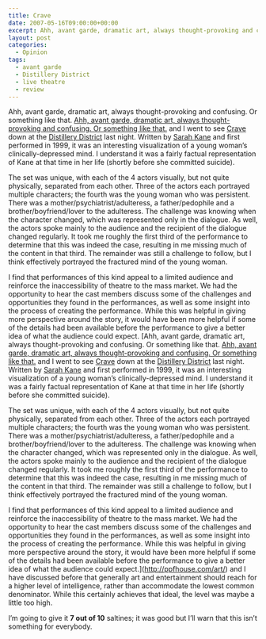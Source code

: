 ```yaml
---
title: Crave
date: 2007-05-16T09:00:00+00:00
excerpt: Ahh, avant garde, dramatic art, always thought-provoking and confusing. Or something like that. h! and I went to see
layout: post
categories:
  - Opinion
tags:
  - avant garde
  - Distillery District
  - live theatre
  - review
---
```

Ahh, avant garde, dramatic art, always thought-provoking and confusing. Or something like that. [Ahh, avant garde, dramatic art, always thought-provoking and confusing. Or something like that.](http://ppfhouse.com/video/) and I went to see [Crave](http://www.nightwoodtheatre.net/index.php/about/productions/crave) down at the [Distillery District](http://www.thedistillerydistrict.com/) last night. Written by [Sarah Kane](http://en.wikipedia.org/wiki/Sarah_Kane) and first performed in 1999, it was an interesting visualization of a young woman&#8217;s clinically-depressed mind. I understand it was a fairly factual representation of Kane at that time in her life (shortly before she committed suicide).

The set was unique, with each of the 4 actors visually, but not quite physically, separated from each other. Three of the actors each portrayed multiple characters; the fourth was the young woman who was persistent. There was a mother/psychiatrist/adulteress, a father/pedophile and a brother/boyfriend/lover to the adulteress. The challenge was knowing when the character changed, which was represented only in the dialogue. As well, the actors spoke mainly to the audience and the recipient of the dialogue changed regularly. It took me roughly the first third of the performance to determine that this was indeed the case, resulting in me missing much of the content in that third. The remainder was still a challenge to follow, but I think effectively portrayed the fractured mind of the young woman.

I find that performances of this kind appeal to a limited audience and reinforce the inaccessibility of theatre to the mass market. We had the opportunity to hear the cast members discuss some of the challenges and opportunities they found in the performances, as well as some insight into the process of creating the performance. While this was helpful in giving more perspective around the story, it would have been more helpful if some of the details had been available before the performance to give a better idea of what the audience could expect. [Ahh, avant garde, dramatic art, always thought-provoking and confusing. Or something like that. [Ahh, avant garde, dramatic art, always thought-provoking and confusing. Or something like that.](http://ppfhouse.com/video/) and I went to see [Crave](http://www.nightwoodtheatre.net/index.php/about/productions/crave) down at the [Distillery District](http://www.thedistillerydistrict.com/) last night. Written by [Sarah Kane](http://en.wikipedia.org/wiki/Sarah_Kane) and first performed in 1999, it was an interesting visualization of a young woman&#8217;s clinically-depressed mind. I understand it was a fairly factual representation of Kane at that time in her life (shortly before she committed suicide).

The set was unique, with each of the 4 actors visually, but not quite physically, separated from each other. Three of the actors each portrayed multiple characters; the fourth was the young woman who was persistent. There was a mother/psychiatrist/adulteress, a father/pedophile and a brother/boyfriend/lover to the adulteress. The challenge was knowing when the character changed, which was represented only in the dialogue. As well, the actors spoke mainly to the audience and the recipient of the dialogue changed regularly. It took me roughly the first third of the performance to determine that this was indeed the case, resulting in me missing much of the content in that third. The remainder was still a challenge to follow, but I think effectively portrayed the fractured mind of the young woman.

I find that performances of this kind appeal to a limited audience and reinforce the inaccessibility of theatre to the mass market. We had the opportunity to hear the cast members discuss some of the challenges and opportunities they found in the performances, as well as some insight into the process of creating the performance. While this was helpful in giving more perspective around the story, it would have been more helpful if some of the details had been available before the performance to give a better idea of what the audience could expect.](http://ppfhouse.com/art/) and I have discussed before that generally art and entertainment should reach for a higher level of intelligence, rather than accommodate the lowest common denominator. While this certainly achieves that ideal, the level was maybe a little too high.

I&#8217;m going to give it **7 out of 10** saltines; it was good but I&#8217;ll warn that this isn&#8217;t something for everybody.